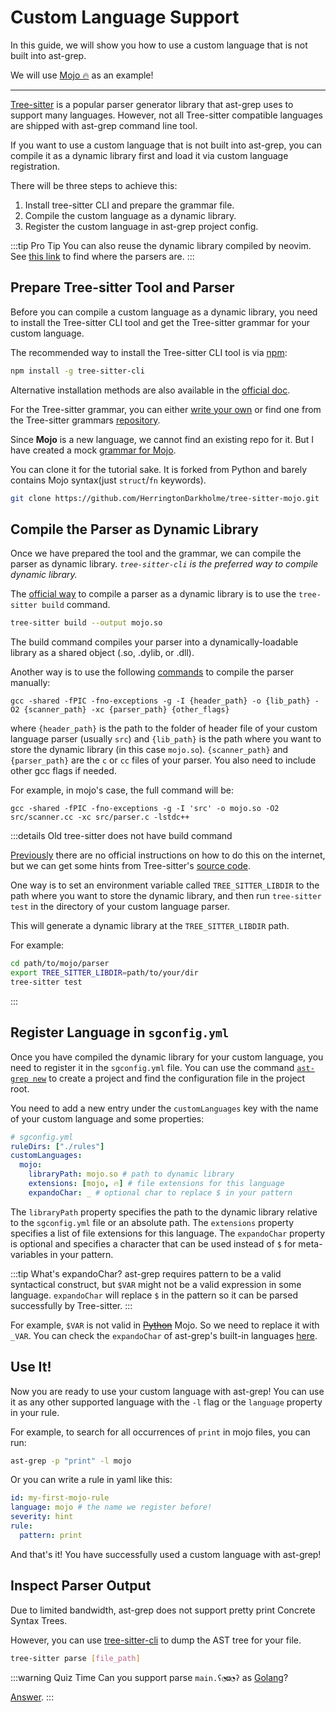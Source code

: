 # Custom Language Support

In this guide, we will show you how to use a custom language that is not built into ast-grep.

We will use [Mojo 🔥](https://www.modular.com/mojo) as an example!

---

[Tree-sitter](https://tree-sitter.github.io/tree-sitter/) is a popular parser generator library that ast-grep uses to support many languages.
However, not all Tree-sitter compatible languages are shipped with ast-grep command line tool.

If you want to use a custom language that is not built into ast-grep, you can compile it as a dynamic library first and load it via custom language registration.

There will be three steps to achieve this:

1. Install tree-sitter CLI and prepare the grammar file.
2. Compile the custom language as a dynamic library.
3. Register the custom language in ast-grep project config.

:::tip Pro Tip
You can also reuse the dynamic library compiled by neovim. See [this link](https://github.com/nvim-treesitter/nvim-treesitter/#changing-the-parser-install-directory) to find where the parsers are.
:::

## Prepare Tree-sitter Tool and Parser

Before you can compile a custom language as a dynamic library, you need to install the Tree-sitter CLI tool and get the Tree-sitter grammar for your custom language.

The recommended way to install the Tree-sitter CLI tool is via [npm](https://www.npmjs.com/package/tree-sitter-cli):

```bash
npm install -g tree-sitter-cli
```

Alternative installation methods are also available in the [official doc](https://tree-sitter.github.io/tree-sitter/creating-parsers#installation).

For the Tree-sitter grammar, you can either [write your own](https://tree-sitter.github.io/tree-sitter/creating-parsers#writing-the-grammar) or find one from the Tree-sitter grammars [repository](https://github.com/tree-sitter).

Since **Mojo** is a new language, we cannot find an existing repo for it. But I have created a mock [grammar for Mojo](https://github.com/HerringtonDarkholme/tree-sitter-mojo).

You can clone it for the tutorial sake. It is forked from Python and barely contains Mojo syntax(just `struct`/`fn` keywords).

```bash
git clone https://github.com/HerringtonDarkholme/tree-sitter-mojo.git
```

## Compile the Parser as Dynamic Library

Once we have prepared the tool and the grammar, we can compile the parser as dynamic library.
_`tree-sitter-cli` is the preferred way to compile dynamic library._

The [official way](https://tree-sitter.github.io/tree-sitter/cli/build.html) to compile a parser as a dynamic library is to use the `tree-sitter build` command.

```sh
tree-sitter build --output mojo.so
```

The build command compiles your parser into a dynamically-loadable library as a shared object (.so, .dylib, or .dll).

Another way is to use the following [commands](https://github.com/tree-sitter/tree-sitter/blob/a62bac5370dc5c76c75935834ef083457a6dd0e1/cli/loader/src/lib.rs#L380-L410) to compile the parser manually:

```shell
gcc -shared -fPIC -fno-exceptions -g -I {header_path} -o {lib_path} -O2 {scanner_path} -xc {parser_path} {other_flags}
```

where `{header_path}` is the path to the folder of header file of your custom language parser (usually `src`) and `{lib_path}` is the path where you want to store the dynamic library (in this case `mojo.so`). `{scanner_path}` and `{parser_path}` are the `c` or `cc` files of your parser. You also need to include other gcc flags if needed.

For example, in mojo's case, the full command will be:

```shell
gcc -shared -fPIC -fno-exceptions -g -I 'src' -o mojo.so -O2 src/scanner.cc -xc src/parser.c -lstdc++
```

:::details Old tree-sitter does not have build command

[Previously](https://github.com/tree-sitter/tree-sitter/pull/3174) there are no official instructions on how to do this on the internet, but we can get some hints from Tree-sitter's [source code](https://github.com/tree-sitter/tree-sitter/blob/a62bac5370dc5c76c75935834ef083457a6dd0e1/cli/loader/src/lib.rs#L111).

One way is to set an environment variable called `TREE_SITTER_LIBDIR` to the path where you want to store the dynamic library, and then run `tree-sitter test` in the directory of your custom language parser.

This will generate a dynamic library at the `TREE_SITTER_LIBDIR` path.

For example:

```sh
cd path/to/mojo/parser
export TREE_SITTER_LIBDIR=path/to/your/dir
tree-sitter test
```

:::

## Register Language in `sgconfig.yml`

Once you have compiled the dynamic library for your custom language, you need to register it in the `sgconfig.yml` file.
You can use the command [`ast-grep new`](/guide/scan-project.html#create-scaffolding) to create a project and find the configuration file in the project root.

You need to add a new entry under the `customLanguages` key with the name of your custom language and some properties:

```yaml
# sgconfig.yml
ruleDirs: ["./rules"]
customLanguages:
  mojo:
    libraryPath: mojo.so # path to dynamic library
    extensions: [mojo, 🔥] # file extensions for this language
    expandoChar: _ # optional char to replace $ in your pattern
```

The `libraryPath` property specifies the path to the dynamic library relative to the `sgconfig.yml` file or an absolute path. The `extensions` property specifies a list of file extensions for this language.
The `expandoChar` property is optional and specifies a character that can be used instead of `$` for meta-variables in your pattern.

:::tip What's expandoChar?
ast-grep requires pattern to be a valid syntactical construct, but `$VAR` might not be a valid expression in some language.
`expandoChar` will replace `$` in the pattern so it can be parsed successfully by Tree-sitter.
:::

For example, `$VAR` is not valid in ~~[Python](https://github.com/ast-grep/ast-grep/blob/1b999b249110c157ae5026e546a3112cd64344f7/crates/language/src/python.rs#L15)~~ Mojo. So we need to replace it with `_VAR`.
You can check the `expandoChar` of ast-grep's built-in languages [here](https://github.com/ast-grep/ast-grep/tree/main/crates/language/src).

## Use It!

Now you are ready to use your custom language with ast-grep! You can use it as any other supported language with the `-l` flag or the `language` property in your rule.

For example, to search for all occurrences of `print` in mojo files, you can run:

```bash
ast-grep -p "print" -l mojo
```

Or you can write a rule in yaml like this:

```yaml
id: my-first-mojo-rule
language: mojo # the name we register before!
severity: hint
rule:
  pattern: print
```

And that's it! You have successfully used a custom language with ast-grep!

## Inspect Parser Output

Due to limited bandwidth, ast-grep does not support pretty print Concrete Syntax Trees.

However, you can use [tree-sitter-cli](https://github.com/tree-sitter/tree-sitter/tree/master/cli#commands) to dump the AST tree for your file.

```bash
tree-sitter parse [file_path]
```

:::warning Quiz Time
Can you support parse `main.ʕ◔ϖ◔ʔ` as [Golang](https://github.com/golang/go/issues/59968)?

[Answer](https://twitter.com/hd_nvim/status/1655085184855969797).
:::
